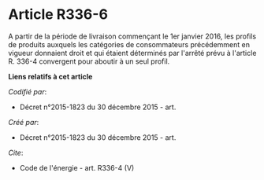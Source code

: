 # Article R336-6

A partir de la période de livraison commençant le 1er janvier 2016, les profils de produits auxquels les catégories de
consommateurs précédemment en vigueur donnaient droit et qui étaient déterminés par l'arrêté prévu à l'article R. 336-4
convergent pour aboutir à un seul profil.

**Liens relatifs à cet article**

_Codifié par_:

  - Décret n°2015-1823 du 30 décembre 2015 - art.

_Créé par_:

  - Décret n°2015-1823 du 30 décembre 2015 - art.

_Cite_:

  - Code de l'énergie - art. R336-4 (V)
